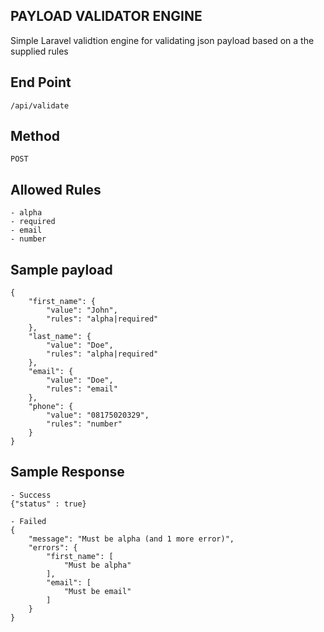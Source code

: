## PAYLOAD VALIDATOR ENGINE

Simple Laravel validtion engine for validating json payload based on a the supplied rules

## End Point
```/api/validate ```

## Method
``` POST ```

## Allowed Rules
```
- alpha
- required
- email
- number
```

## Sample payload
```
{
    "first_name": {
        "value": "John",
        "rules": "alpha|required"
    },
    "last_name": {
        "value": "Doe",
        "rules": "alpha|required"
    },
    "email": {
        "value": "Doe",
        "rules": "email"
    },
    "phone": {
        "value": "08175020329",
        "rules": "number"
    }
}
```

## Sample Response
```
- Success
{"status" : true}

- Failed
{
    "message": "Must be alpha (and 1 more error)",
    "errors": {
        "first_name": [
            "Must be alpha"
        ],
        "email": [
            "Must be email"
        ]
    }
}
```

